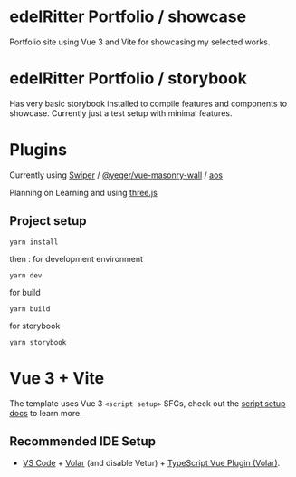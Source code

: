 # edelRitter Portfolio / showcase

Portfolio site using Vue 3 and Vite for showcasing my selected works.

# edelRitter Portfolio / storybook

Has very basic storybook installed to compile features and components to showcase.
Currently just a test setup with minimal features.

# Plugins

Currently using [Swiper](https://swiperjs.com/) / [@yeger/vue-masonry-wall](https://vue-masonry-wall.yeger.eu/) / [aos](https://github.com/michalsnik/aos)

Planning on Learning and using [three.js](https://threejs.org/)

## Project setup

```
yarn install
```

then :
for development environment

```
yarn dev
```

for build

```
yarn build
```

for storybook

```
yarn storybook
```

# Vue 3 + Vite

The template uses Vue 3 `<script setup>` SFCs, check out the [script setup docs](https://v3.vuejs.org/api/sfc-script-setup.html#sfc-script-setup) to learn more.

## Recommended IDE Setup

- [VS Code](https://code.visualstudio.com/) + [Volar](https://marketplace.visualstudio.com/items?itemName=Vue.volar) (and disable Vetur) + [TypeScript Vue Plugin (Volar)](https://marketplace.visualstudio.com/items?itemName=Vue.vscode-typescript-vue-plugin).
